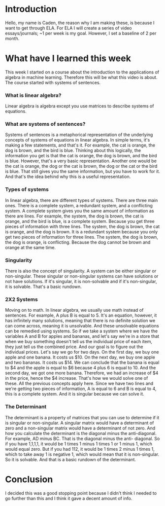 # Introduction
Hello, my name is Caden, the reason why I am making these, is because I want to get 
through ELA. For ELA I will create a series of video essays/journals; ~1 per week is 
my goal. However, I set a baseline of 2 per month.

# What have I learned this week
This week I started on a course about the introduction to the applications of algebra in machine learning.
Therefore this will be what this video is about. The course started with systems of sentences.

### What is linear algebra?
Linear algebra is algebra except you use matrices to describe systems of equations.

### What are systems of sentences?
Systems of sentences is a metaphorical representation of the underlying concepts of systems of equations in linear algebra. In simple terms, it's making a few statements, and that's 
it. For example, the cat is orange, the dog is brown, and the bird is blue. Thinking about this logically, the information you get is that the cat is orange, the dog is brown, and the 
bird is blue. However, that's a very basic representation. Another one would be the cat is orange, the dog or the cat is brown, the dog or the cat or the bird is blue. That still gives 
you the same information, but you have to work for it. And that's the idea behind why this is a useful representation.

### Types of systems
In linear algebra, there are different types of systems. There are three main ones. There is a complete system, a redundant system, and a conflicting system. A complete system 
gives you the same amount of information as there are lines. For example, the system, the dog is brown, the cat is orange, and the bird is blue, is a complete system. Because you get 
three pieces of information with three lines. The system, the dog is brown, the cat is orange, and the dog is brown. It is a redundant system because you only get two pieces of 
information for three lines. The system, the dog is brown, the dog is orange, is conflicting. Because the dog cannot be brown and orange at the same time.

### Singularity
There is also the concept of singularity. A system can be either singular or non-singular. These singular or non-singular systems can have solutions or not have solutions. If it's 
singular, it is non-solvable and if it's non-singular, it is solvable. That's a basic rundown.

### 2X2 Systems
Moving on to math. In linear algebra, we usually use math instead of sentences. For example, A plus B is equal to 5. It's an equation, however, it has infinitely many solutions, 
meaning that there is no definite solution we can come across, meaning it is unsolvable. And these unsolvable equations can be remedied using systems. So if we take a system where we 
have the variables A and B for apples and bananas, and let's say we're in a store that when we buy something doesn't tell us the individual price of each item, they just tell us the 
combined price. And our goal is to figure out the individual prices. Let's say we go for two days. On the first day, we buy one apple and one banana. It costs us $10. On the next day, 
we buy one apple and two bananas. It costs us $14. We can conclude that the banana is equal to $4 and the apple is equal to $6 because 4 plus 6 is equal to 10. And the second day, we 
got one more banana. Therefore, we had an increase of $4 in the price, hence the $4 increase. That's how we would solve one of these. All the previous concepts apply here. Since we 
have two lines and we're getting two pieces of information, A is equal to 6 and B is equal to 4, this is a complete system. And it is singular because we can solve it.

### The Determinant
The determinant is a property of matrices that you can use to determine if it is singular or non-singular. A singular matrix would have a determinant of zero and a non-singular matrix 
would have a determinant of not zero. And how you calculate the determinant is the diagonal minus the anti-diagonal. For example, AD minus BC. That is the diagonal minus the anti-
diagonal. So if you have 1,1,1,1, it would be  1 times 1 minus 1 times 1 or 1 minus 1, which would equal zero. But if you had 112, it would be 1 times 2 minus 1 times 1, which to take 
away 1 is negative 1, which would mean that it is non-singular. So it is solvable. And that is a basic rundown of the determinant.

# Conclusion
I decided this was a good stopping point because I didn't think I needed to go further than this and I think it gave a decent amount of info.
